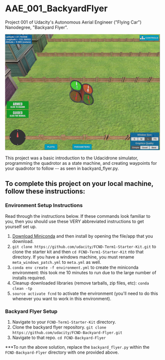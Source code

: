 # AAE_001_BackyardFlyer
Project 001 of Udacity's Autonomous Aerial Engineer ("Flying Car") Nanodegree, "Backyard Flyer".

![Quad Image](./images/drone.png)

This project was a basic introduction to the Udacidrone simulator, programming the quadrotor as a state machine, and creating waypoints for your quadrotor to follow -- as seen in backyard_flyer.py.

## To complete this project on your local machine, follow these instructions:

### Environment Setup Instructions
Read through the instructions below. If these commands look familiar to you, then you should use these VERY abbreviated instructions to get yourself set up.
  1. [Download Miniconda](https://docs.conda.io/en/latest/miniconda.html) and then install by opening the file/app that you download.
  2. ```git clone https://github.com/udacity/FCND-Term1-Starter-Kit.git``` to clone the starter kit and then ```cd FCND-Term1-Starter-Kit``` nto that directory. If you have a windows machine, you must rename ```meta_windows_patch.yml``` to ```meta.yml``` as well.
  3. ```conda env create -f environment.yml``` to create the miniconda environment: this took me 10 minutes to run due to the large number of installs required.
  4. Cleanup downloaded libraries (remove tarballs, zip files, etc): ```conda clean -tp```
  5. ```source activate fcnd``` to activate the environment (you'll need to do this whenever you want to work in this environment).
  
### Backyard Flyer Setup
  1. Navigate to your ```FCND-Term1-Starter-Kit``` directory.
  2. Clone the backyard flyer repository. ```git clone https://github.com/udacity/FCND-Backyard-Flyer.git```
  3. Navigate to that repo. ```cd FCND-Backyard-Flyer```
  

***To run the above solution, replace the ```backyard_flyer.py``` within the ```FCND-Backyard-Flyer``` directory with one provided above.
